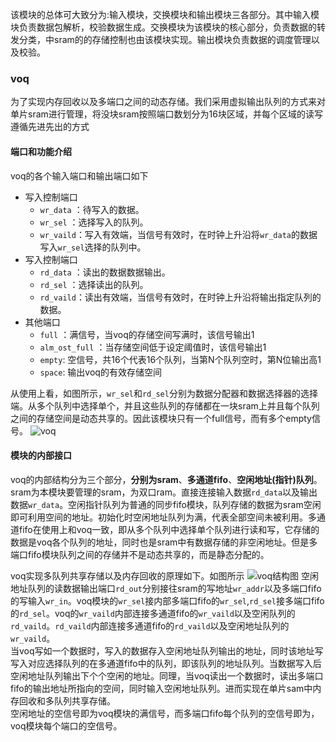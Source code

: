 
该模块的总体可大致分为:输入模块，交换模块和输出模块三各部分。其中输入模块负责数据包解析，校验数据生成。交换模块为该模块的核心部分，负责数据的转发分类，中sram的的存储控制也由该模块实现。输出模块负责数据的调度管理以及校验。

### **voq**
为了实现内存回收以及多端口之间的动态存储。我们采用虚拟输出队列的方式来对单片sram进行管理，将没块sram按照端口数划分为16块区域，并每个区域的读写遵循先进先出的方式  
#### 端口和功能介绍

voq的各个输入端口和输出端口如下

- 写入控制端口
    - ` wr_data ` ：待写入的数据。
    - ` wr_sel ` ：选择写入的队列。
    - ` wr_vaild `：写入有效端，当信号有效时，在时钟上升沿将`wr_data`的数据写入`wr_sel`选择的队列中。
- 写入控制端口
    - ` rd_data ` ：读出的数据数据输出。
    - ` rd_sel ` ：选择读出的队列。
    - ` rd_vaild `：读出有效端，当信号有效时，在时钟上升沿将输出指定队列的数据。
- 其他端口
    - `full` ：满信号，当voq的存储空间写满时，该信号输出1
    - `alm_ost_full` ：当存储空间低于设定阈值时，该信号输出1
    - `empty`: 空信号，共16个代表16个队列，当第N个队列空时，第N位输出高1
    - `space`: 输出voq的有效存储空间

从使用上看，如图所示，`wr_sel`和`rd_sel`分别为数据分配器和数据选择器的选择端。从多个队列中选择单个，并且这些队列的存储都在一块sram上并且每个队列之间的存储空间是动态共享的。因此该模块只有一个full信号，而有多个empty信号。
![voq](/home/dv/verilog/switching_unit/draw/voq.png)

#### 模块的内部接口        

voq的内部结构分为三个部分，**分别为sram**、**多通道fifo**、**空闲地址(指针)队列**。sram为本模块要管理的sram，为双口ram。直接连接输入数据`rd_data`以及输出数据`wr_data`。空闲指针队列为普通的同步fifo模块，队列存储的数据为sram空闲即可利用空间的地址。初始化时空闲地址队列为满，代表全部空间未被利用。多通道fifo在使用上和voq一致，即从多个队列中选择单个队列进行读和写，它存储的数据是voq各个队列的地址，同时也是sram中有数据存储的非空闲地址。但是多端口fifo模块队列之间的存储并不是动态共享的，而是静态分配的。

voq实现多队列共享存储以及内存回收的原理如下。如图所示
![voq结构图](/home/dv/verilog/switching_unit/draw/voq结构图.png)
空闲地址队列的读数据输出端口`rd_out`分别接往sram的写地址`wr_addr`以及多端口fifo的写输入`wr_in`。voq模块的`wr_sel`接内部多端口fifo的`wr_sel`,`rd_sel`接多端口fifo的`rd_sel`。voq的`wr_vaild`内部连接多通道fifo的`wr_vaild`以及空闲队列的`rd_vaild`。`rd_vaild`内部连接多通道fifo的`rd_vaild`以及空闲地址队列的`wr_vaild`。  
当voq写如一个数据时，写入的数据存入空闲地址队列输出的地址，同时该地址写写入对应选择队列的在多通道fifo中的队列，即该队列的地址队列。当数据写入后空闲地址队列输出下个个空闲的地址。同理，当voq读出一个数据时，读出多端口fifo的输出地址所指向的空间，同时输入空闲地址队列。进而实现在单片sam中内存回收和多队列共享存储。  
空闲地址的空信号即为voq模块的满信号，而多端口fifo每个队列的空信号即为，voq模块每个端口的空信号。


